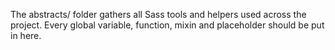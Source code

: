 The abstracts/ folder gathers all Sass tools and helpers used across the project. Every global variable, function, mixin and placeholder should be put in here.